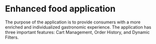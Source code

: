 # Enhanced food application
The purpose of the application is to provide consumers with a more enriched and individualized gastronomic experience. The application has three important features: Cart Management, Order History, and Dynamic Filters.
